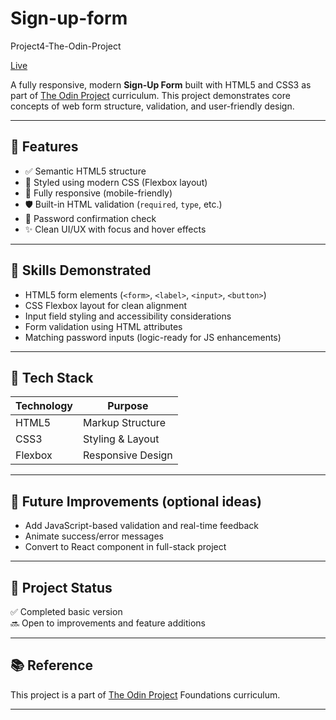# Sign-up-form
Project4-The-Odin-Project

[Live](https://harshh-2.github.io/Sign-up-form/)

A fully responsive, modern **Sign-Up Form** built with HTML5 and CSS3 as part of [The Odin Project](https://www.theodinproject.com/) curriculum. This project demonstrates core concepts of web form structure, validation, and user-friendly design.

---

## 🌟 Features

- ✅ Semantic HTML5 structure
- 🎨 Styled using modern CSS (Flexbox layout)
- 📱 Fully responsive (mobile-friendly)
- 🛡️ Built-in HTML validation (`required`, `type`, etc.)
- 🔁 Password confirmation check
- ✨ Clean UI/UX with focus and hover effects

---

## 🧠 Skills Demonstrated

- HTML5 form elements (`<form>`, `<label>`, `<input>`, `<button>`)
- CSS Flexbox layout for clean alignment
- Input field styling and accessibility considerations
- Form validation using HTML attributes
- Matching password inputs (logic-ready for JS enhancements)

---

## 📁 Tech Stack

| Technology | Purpose             |
|------------|---------------------|
| HTML5      | Markup Structure    |
| CSS3       | Styling & Layout    |
| Flexbox    | Responsive Design   |

---

## 🚀 Future Improvements (optional ideas)

- Add JavaScript-based validation and real-time feedback
- Animate success/error messages
- Convert to React component in full-stack project

---

## 🧩 Project Status

✅ Completed basic version  
🔜 Open to improvements and feature additions

---

## 📚 Reference

This project is a part of [The Odin Project](https://www.theodinproject.com/paths/foundations/courses/foundations/lessons/sign-up-form) Foundations curriculum.

---


